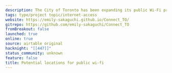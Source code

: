 ```yaml
---
description: The City of Toronto has been expanding its public Wi-Fi program in spaces such as community centres and community housing. As the City looks to further implement its free Wi-Fi program, interviews with community stakeholders have emphasized the need for Wi-Fi connectivity in third spaces, such as public parks.
tags: type/project topic/internet-access
website: https://emily-sakaguchi.github.io/Connect_TO/
gitrepo: https://github.com/emily-sakaguchi/Connect_TO
fromBreakout: false
launched: true
online: true
source: airtable original
hacknight: "[[447]]"
status_community: unknown
feature: false
title: Potential locations for public wi-fi
---
```


